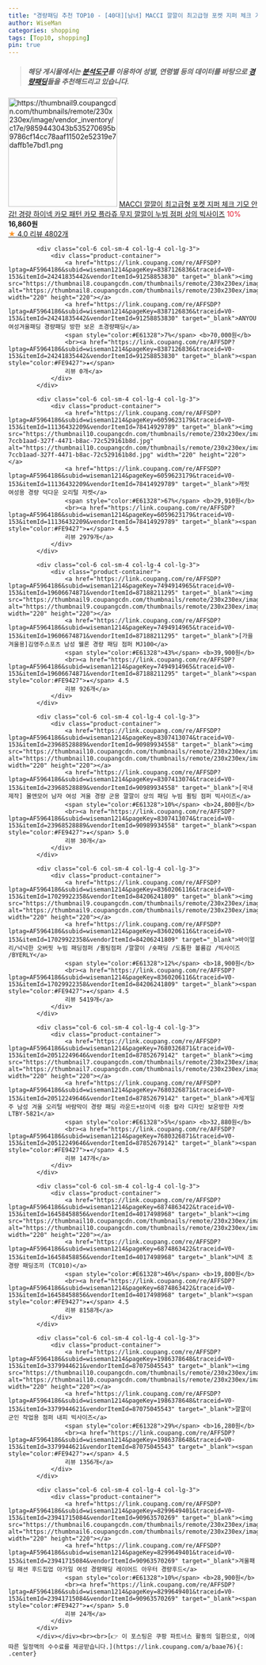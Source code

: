 ```yaml
---
title: "경량패딩 추천 TOP10 - [40대][남녀] MACCI 깔깔이 최고급형 포켓 지퍼 체크 기모 안감! 경량 하이넥 카모 패턴 카모 플라쥬 무지 깔깔이 누빔 점퍼 상의 빅사"
author: WiseMan
categories: shopping
tags: [Top10, shopping]
pin: true
---
```


> ##### 해당 게시물에서는 [**분석도구**](https://itemscout.io/)를 이용하여 **성별**, **연령별** 등의 데이터를 바탕으로 [**경량패딩**](https://link.coupang.com/a/baae76)들을 추천해드리고 있습니다.
<div class="container"><div class="row">
            <div class="col-6 col-sm-4 col-lg-4 col-lg-3">
                <div class="product-container">
                    <a href="https://link.coupang.com/re/AFFSDP?lptag=AF5964186&subid=wiseman1214&pageKey=7469645325&traceid=V0-153&itemId=19488470551&vendorItemId=5534820485" target="_blank"><img src="https://thumbnail9.coupangcdn.com/thumbnails/remote/230x230ex/image/vendor_inventory/c17e/9859443043b535270695b9786cf14cc78aaf11502e52319e7daffb1e7bd1.png" alt="https://thumbnail9.coupangcdn.com/thumbnails/remote/230x230ex/image/vendor_inventory/c17e/9859443043b535270695b9786cf14cc78aaf11502e52319e7daffb1e7bd1.png" width="220" height="220"></a>
                    <a href="https://link.coupang.com/re/AFFSDP?lptag=AF5964186&subid=wiseman1214&pageKey=7469645325&traceid=V0-153&itemId=19488470551&vendorItemId=5534820485" target="_blank">MACCI 깔깔이 최고급형 포켓 지퍼 체크 기모 안감! 경량 하이넥 카모 패턴 카모 플라쥬 무지 깔깔이 누빔 점퍼 상의 빅사이즈</a>
                    <span style="color:#E61328">10%</span> <b>16,860원</b>
                    <br><a href="https://link.coupang.com/re/AFFSDP?lptag=AF5964186&subid=wiseman1214&pageKey=7469645325&traceid=V0-153&itemId=19488470551&vendorItemId=5534820485" target="_blank"><span style="color:#FE9427">★</span> 4.0
                    리뷰 4802개</a>
                </div>
            </div>
            
            <div class="col-6 col-sm-4 col-lg-4 col-lg-3">
                <div class="product-container">
                    <a href="https://link.coupang.com/re/AFFSDP?lptag=AF5964186&subid=wiseman1214&pageKey=8387126836&traceid=V0-153&itemId=24241835442&vendorItemId=91258853830" target="_blank"><img src="https://thumbnail8.coupangcdn.com/thumbnails/remote/230x230ex/image/vendor_inventory/95c4/ad0b8db90e2a36a8d49a5de82d196f3728b7654303913f26135270039179.jpg" alt="https://thumbnail8.coupangcdn.com/thumbnails/remote/230x230ex/image/vendor_inventory/95c4/ad0b8db90e2a36a8d49a5de82d196f3728b7654303913f26135270039179.jpg" width="220" height="220"></a>
                    <a href="https://link.coupang.com/re/AFFSDP?lptag=AF5964186&subid=wiseman1214&pageKey=8387126836&traceid=V0-153&itemId=24241835442&vendorItemId=91258853830" target="_blank">ANYOU 여성겨울패딩 경량패딩 방한 보온 초경량패딩</a>
                    <span style="color:#E61328">7%</span> <b>70,000원</b>
                    <br><a href="https://link.coupang.com/re/AFFSDP?lptag=AF5964186&subid=wiseman1214&pageKey=8387126836&traceid=V0-153&itemId=24241835442&vendorItemId=91258853830" target="_blank"><span style="color:#FE9427">★</span> 
                    리뷰 0개</a>
                </div>
            </div>
            
            <div class="col-6 col-sm-4 col-lg-4 col-lg-3">
                <div class="product-container">
                    <a href="https://link.coupang.com/re/AFFSDP?lptag=AF5964186&subid=wiseman1214&pageKey=6059623179&traceid=V0-153&itemId=11136432209&vendorItemId=78414929789" target="_blank"><img src="https://thumbnail10.coupangcdn.com/thumbnails/remote/230x230ex/image/retail/images/995215119918005-7ccb1aad-327f-4471-b8ac-72c529161b8d.jpg" alt="https://thumbnail10.coupangcdn.com/thumbnails/remote/230x230ex/image/retail/images/995215119918005-7ccb1aad-327f-4471-b8ac-72c529161b8d.jpg" width="220" height="220"></a>
                    <a href="https://link.coupang.com/re/AFFSDP?lptag=AF5964186&subid=wiseman1214&pageKey=6059623179&traceid=V0-153&itemId=11136432209&vendorItemId=78414929789" target="_blank">캐럿 여성용 경량 덕다운 오리털 자켓</a>
                    <span style="color:#E61328">67%</span> <b>29,910원</b>
                    <br><a href="https://link.coupang.com/re/AFFSDP?lptag=AF5964186&subid=wiseman1214&pageKey=6059623179&traceid=V0-153&itemId=11136432209&vendorItemId=78414929789" target="_blank"><span style="color:#FE9427">★</span> 4.5
                    리뷰 2979개</a>
                </div>
            </div>
            
            <div class="col-6 col-sm-4 col-lg-4 col-lg-3">
                <div class="product-container">
                    <a href="https://link.coupang.com/re/AFFSDP?lptag=AF5964186&subid=wiseman1214&pageKey=7494914965&traceid=V0-153&itemId=19606674871&vendorItemId=87188211295" target="_blank"><img src="https://thumbnail9.coupangcdn.com/thumbnails/remote/230x230ex/image/vendor_inventory/7211/92120702e0c908acde7562b71a35e4b8127a435ef3f2e1d115efc5831f5a.jpg" alt="https://thumbnail9.coupangcdn.com/thumbnails/remote/230x230ex/image/vendor_inventory/7211/92120702e0c908acde7562b71a35e4b8127a435ef3f2e1d115efc5831f5a.jpg" width="220" height="220"></a>
                    <a href="https://link.coupang.com/re/AFFSDP?lptag=AF5964186&subid=wiseman1214&pageKey=7494914965&traceid=V0-153&itemId=19606674871&vendorItemId=87188211295" target="_blank">[가을겨울용]김영주스포츠 남성 웰론 경량 패딩 점퍼 MJ100</a>
                    <span style="color:#E61328">43%</span> <b>39,900원</b>
                    <br><a href="https://link.coupang.com/re/AFFSDP?lptag=AF5964186&subid=wiseman1214&pageKey=7494914965&traceid=V0-153&itemId=19606674871&vendorItemId=87188211295" target="_blank"><span style="color:#FE9427">★</span> 4.5
                    리뷰 926개</a>
                </div>
            </div>
            
            <div class="col-6 col-sm-4 col-lg-4 col-lg-3">
                <div class="product-container">
                    <a href="https://link.coupang.com/re/AFFSDP?lptag=AF5964186&subid=wiseman1214&pageKey=8307413074&traceid=V0-153&itemId=23968528889&vendorItemId=90989934558" target="_blank"><img src="https://thumbnail10.coupangcdn.com/thumbnails/remote/230x230ex/image/vendor_inventory/92af/aff50676267e11ba3b121b44e2b1bff17a5a43e26bfc83acc24b59d57e08.jpg" alt="https://thumbnail10.coupangcdn.com/thumbnails/remote/230x230ex/image/vendor_inventory/92af/aff50676267e11ba3b121b44e2b1bff17a5a43e26bfc83acc24b59d57e08.jpg" width="220" height="220"></a>
                    <a href="https://link.coupang.com/re/AFFSDP?lptag=AF5964186&subid=wiseman1214&pageKey=8307413074&traceid=V0-153&itemId=23968528889&vendorItemId=90989934558" target="_blank">[국내제작] 몰앤모어 남자 여성 겨울 경량 군용 깔깔이 상의 패딩 누빔 퀼팅 점퍼 빅사이즈</a>
                    <span style="color:#E61328">10%</span> <b>24,800원</b>
                    <br><a href="https://link.coupang.com/re/AFFSDP?lptag=AF5964186&subid=wiseman1214&pageKey=8307413074&traceid=V0-153&itemId=23968528889&vendorItemId=90989934558" target="_blank"><span style="color:#FE9427">★</span> 5.0
                    리뷰 30개</a>
                </div>
            </div>
            
            <div class="col-6 col-sm-4 col-lg-4 col-lg-3">
                <div class="product-container">
                    <a href="https://link.coupang.com/re/AFFSDP?lptag=AF5964186&subid=wiseman1214&pageKey=8360206116&traceid=V0-153&itemId=17029922358&vendorItemId=84206241809" target="_blank"><img src="https://thumbnail9.coupangcdn.com/thumbnails/remote/230x230ex/image/vendor_inventory/9078/ae09d9db8727ab634caf8db54d45576bf1d102dae18e0b8479c29f84e8cc.jpg" alt="https://thumbnail9.coupangcdn.com/thumbnails/remote/230x230ex/image/vendor_inventory/9078/ae09d9db8727ab634caf8db54d45576bf1d102dae18e0b8479c29f84e8cc.jpg" width="220" height="220"></a>
                    <a href="https://link.coupang.com/re/AFFSDP?lptag=AF5964186&subid=wiseman1214&pageKey=8360206116&traceid=V0-153&itemId=17029922358&vendorItemId=84206241809" target="_blank">바이얼리/넉넉한 오버핏 누빔 패딩점퍼 /퀼팅점퍼 /깔깔이 /숏패딩 /도톰한 볼륨감 /빅사이즈 /BYERLY</a>
                    <span style="color:#E61328">12%</span> <b>18,900원</b>
                    <br><a href="https://link.coupang.com/re/AFFSDP?lptag=AF5964186&subid=wiseman1214&pageKey=8360206116&traceid=V0-153&itemId=17029922358&vendorItemId=84206241809" target="_blank"><span style="color:#FE9427">★</span> 4.5
                    리뷰 5419개</a>
                </div>
            </div>
            
            <div class="col-6 col-sm-4 col-lg-4 col-lg-3">
                <div class="product-container">
                    <a href="https://link.coupang.com/re/AFFSDP?lptag=AF5964186&subid=wiseman1214&pageKey=7680326871&traceid=V0-153&itemId=20512249646&vendorItemId=87852679142" target="_blank"><img src="https://thumbnail7.coupangcdn.com/thumbnails/remote/230x230ex/image/vendor_inventory/478b/2d411e82331a7154e3da43656339355a9bc7dce2c4901f8d3b0c0e7eaf2e.jpeg" alt="https://thumbnail7.coupangcdn.com/thumbnails/remote/230x230ex/image/vendor_inventory/478b/2d411e82331a7154e3da43656339355a9bc7dce2c4901f8d3b0c0e7eaf2e.jpeg" width="220" height="220"></a>
                    <a href="https://link.coupang.com/re/AFFSDP?lptag=AF5964186&subid=wiseman1214&pageKey=7680326871&traceid=V0-153&itemId=20512249646&vendorItemId=87852679142" target="_blank">세계일주 남성 겨울 오리털 바람막이 경량 패딩 라운드+브이넥 이중 칼라 디자인 보온방한 자켓 LTBY-5821</a>
                    <span style="color:#E61328">5%</span> <b>32,880원</b>
                    <br><a href="https://link.coupang.com/re/AFFSDP?lptag=AF5964186&subid=wiseman1214&pageKey=7680326871&traceid=V0-153&itemId=20512249646&vendorItemId=87852679142" target="_blank"><span style="color:#FE9427">★</span> 4.5
                    리뷰 147개</a>
                </div>
            </div>
            
            <div class="col-6 col-sm-4 col-lg-4 col-lg-3">
                <div class="product-container">
                    <a href="https://link.coupang.com/re/AFFSDP?lptag=AF5964186&subid=wiseman1214&pageKey=6874863422&traceid=V0-153&itemId=16458458856&vendorItemId=4017498968" target="_blank"><img src="https://thumbnail10.coupangcdn.com/thumbnails/remote/230x230ex/image/vendor_inventory/a923/fef86558279831c8d485c3e24eae9083295e5ae227fa31e2bd20a362456c.jpg" alt="https://thumbnail10.coupangcdn.com/thumbnails/remote/230x230ex/image/vendor_inventory/a923/fef86558279831c8d485c3e24eae9083295e5ae227fa31e2bd20a362456c.jpg" width="220" height="220"></a>
                    <a href="https://link.coupang.com/re/AFFSDP?lptag=AF5964186&subid=wiseman1214&pageKey=6874863422&traceid=V0-153&itemId=16458458856&vendorItemId=4017498968" target="_blank">U넥 초경량 패딩조끼 (TC010)</a>
                    <span style="color:#E61328">46%</span> <b>19,800원</b>
                    <br><a href="https://link.coupang.com/re/AFFSDP?lptag=AF5964186&subid=wiseman1214&pageKey=6874863422&traceid=V0-153&itemId=16458458856&vendorItemId=4017498968" target="_blank"><span style="color:#FE9427">★</span> 4.5
                    리뷰 8158개</a>
                </div>
            </div>
            
            <div class="col-6 col-sm-4 col-lg-4 col-lg-3">
                <div class="product-container">
                    <a href="https://link.coupang.com/re/AFFSDP?lptag=AF5964186&subid=wiseman1214&pageKey=1986378648&traceid=V0-153&itemId=3379944621&vendorItemId=87075045543" target="_blank"><img src="https://thumbnail10.coupangcdn.com/thumbnails/remote/230x230ex/image/vendor_inventory/f868/530f36cd8c561b1ff64ad0820385aec74cf993be133f505fb50798f13f68.jpg" alt="https://thumbnail10.coupangcdn.com/thumbnails/remote/230x230ex/image/vendor_inventory/f868/530f36cd8c561b1ff64ad0820385aec74cf993be133f505fb50798f13f68.jpg" width="220" height="220"></a>
                    <a href="https://link.coupang.com/re/AFFSDP?lptag=AF5964186&subid=wiseman1214&pageKey=1986378648&traceid=V0-153&itemId=3379944621&vendorItemId=87075045543" target="_blank">깔깔이 군인 작업용 점퍼 내피 빅사이즈</a>
                    <span style="color:#E61328">29%</span> <b>16,280원</b>
                    <br><a href="https://link.coupang.com/re/AFFSDP?lptag=AF5964186&subid=wiseman1214&pageKey=1986378648&traceid=V0-153&itemId=3379944621&vendorItemId=87075045543" target="_blank"><span style="color:#FE9427">★</span> 4.5
                    리뷰 1356개</a>
                </div>
            </div>
            
            <div class="col-6 col-sm-4 col-lg-4 col-lg-3">
                <div class="product-container">
                    <a href="https://link.coupang.com/re/AFFSDP?lptag=AF5964186&subid=wiseman1214&pageKey=8299649401&traceid=V0-153&itemId=23941715084&vendorItemId=90963570269" target="_blank"><img src="https://thumbnail6.coupangcdn.com/thumbnails/remote/230x230ex/image/vendor_inventory/25ce/0c471e9fa20c6c0421b87aa571c7e71dbd07326738b9105b336b5e8918f1.jpg" alt="https://thumbnail6.coupangcdn.com/thumbnails/remote/230x230ex/image/vendor_inventory/25ce/0c471e9fa20c6c0421b87aa571c7e71dbd07326738b9105b336b5e8918f1.jpg" width="220" height="220"></a>
                    <a href="https://link.coupang.com/re/AFFSDP?lptag=AF5964186&subid=wiseman1214&pageKey=8299649401&traceid=V0-153&itemId=23941715084&vendorItemId=90963570269" target="_blank">겨울패딩 패션 후드집업 아가일 여성 경량패딩 레이어드 아우터 경량후드</a>
                    <span style="color:#E61328">10%</span> <b>28,900원</b>
                    <br><a href="https://link.coupang.com/re/AFFSDP?lptag=AF5964186&subid=wiseman1214&pageKey=8299649401&traceid=V0-153&itemId=23941715084&vendorItemId=90963570269" target="_blank"><span style="color:#FE9427">★</span> 5.0
                    리뷰 24개</a>
                </div>
            </div>
            </div></div><br><br>[👉 이 포스팅은 쿠팡 파트너스 활동의 일환으로, 이에 따른 일정액의 수수료를 제공받습니다.](https://link.coupang.com/a/baae76){: .center}